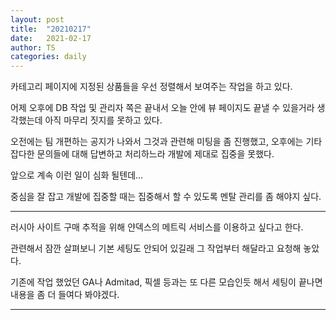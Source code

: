 ```yaml
---
layout: post
title:  "20210217"
date:   2021-02-17
author: TS
categories: daily
---
```


카테고리 페이지에 지정된 상품들을 우선 정렬해서 보여주는 작업을 하고 있다.

어제 오후에 DB 작업 및 관리자 쪽은 끝내서 오늘 안에 뷰 페이지도 끝낼 수 있을거라 생각했는데 아직 마무리 짓지를 못하고 있다.

오전에는 팀 개편하는 공지가 나와서 그것과 관련해 미팅을 좀 진행했고, 오후에는 기타 잡다한 문의들에 대해 답변하고 처리하느라 개발에 제대로 집중을 못했다.

앞으로 계속 이런 일이 심화 될텐데...

중심을 잘 잡고 개발에 집중할 때는 집중해서 할 수 있도록 멘탈 관리를 좀 해야지 싶다.

---

러시아 사이트 구매 추적을 위해 얀덱스의 메트릭 서비스를 이용하고 싶다고 한다.

관련해서 잠깐 살펴보니 기본 세팅도 안되어 있길래 그 작업부터 해달라고 요청해 놓았다.

기존에 작업 했었던 GA나 Admitad, 픽셀 등과는 또 다른 모습인듯 해서 세팅이 끝나면 내용을 좀 더 들여다 봐야겠다.

---
